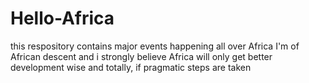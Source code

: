 # Hello-Africa
this respository contains major events happening all over Africa
I'm of African descent and i strongly believe Africa will only get better development wise and totally, if pragmatic steps are taken
